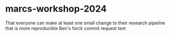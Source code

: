 # marcs-workshop-2024

That everyone can make at least one small change to their research pipeline that is more reproducible
Ben's forck commit request text

